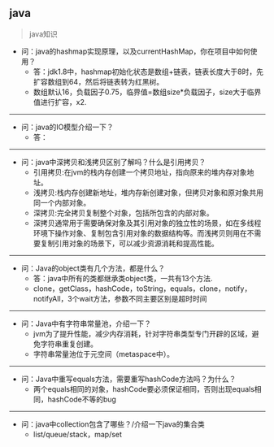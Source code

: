 ## java
> java知识
- 问：java的hashmap实现原理，以及currentHashMap，你在项目中如何使用？
  - 答：jdk1.8中，hashmap初始化状态是数组+链表，链表长度大于8时，先扩容数组到64，然后将链表转为红黑树。
  - 数组默认16，负载因子0.75，临界值=数组size*负载因子，size大于临界值进行扩容，x2.
--- 
- 问：java的IO模型介绍一下？
  - 答：
---
- 问：java中深拷贝和浅拷贝区别了解吗？什么是引用拷贝？
  - 引用拷贝:在jvm的栈内存创建一个拷贝地址，指向原来的堆内存对象地址。
  - 浅拷贝:栈内存创建新地址，堆内存新创建对象，但拷贝对象和原对象共用同一个内部对象。
  - 深拷贝:完全拷贝复制整个对象，包括所包含的内部对象。
  - 深拷贝通常用于需要确保对象及其引用对象的独立性的场景，如在多线程环境下操作对象、复制包含引用对象的数据结构等。而浅拷贝则用在不需要复制引用对象的场景下，可以减少资源消耗和提高性能。
---
- 问：Java的object类有几个方法，都是什么？
  - 答：java中所有的类都继承类object类，一共有13个方法.
  - clone，getClass，hashCode，toString，equals，clone，notify，notifyAll，3个wait方法，参数不同主要区别是超时时间
---  
- 问：Java中有字符串常量池，介绍一下？
  - jvm为了提升性能，减少内存消耗，针对字符串类型专门开辟的区域，避免字符串重复创建。
  - 字符串常量池位于元空间（metaspace中）。
---
- 问：Java中重写equals方法，需要重写hashCode方法吗？为什么？
  - 两个equals相同的对象，hashCode要必须保证相同，否则出现equals相同，hashCode不等的bug
---
- 问：java中collection包含了哪些？/介绍一下java的集合类
  - list/queue/stack，map/set